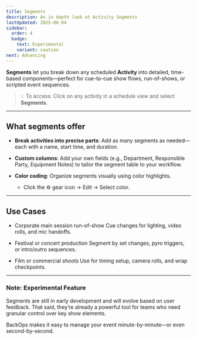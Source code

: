 ```yaml
---
title: Segments
description: An in depth look at Activity Segments
lastUpdated: 2025-06-04
sidebar:
  order: 4
  badge:
    text: Experimental
    variant: caution
next: Advancing
---
```


**Segments** let you break down any scheduled **Activity** into detailed, time-based components—perfect for cue-to-cue show flows, run-of-shows, or scripted event sequences.

> 💡 To access: Click on any activity in a schedule view and select **Segments**.

---

## What segments offer

- **Break activities into precise parts**: Add as many segments as needed—each with a name, start time, and duration.

- **Custom columns**: Add your own fields (e.g., Department, Responsible Party, Equipment Notes) to tailor the segment table to your workflow.

- **Color coding**: Organize segments visually using color highlights.
  - Click the ⚙️ gear icon → Edit → Select color.

---

## Use Cases

- Corporate main session run-of-show
  Cue changes for lighting, video rolls, and mic handoffs.

- Festival or concert production
  Segment by set changes, pyro triggers, or intro/outro sequences.

- Film or commercial shoots
  Use for timing setup, camera rolls, and wrap checkpoints.

---

### Note: Experimental Feature

Segments are still in early development and will evolve based on user feedback. That said, they’re already a powerful tool for teams who need granular control over key show elements.

BackOps makes it easy to manage your event minute-by-minute—or even second-by-second.
